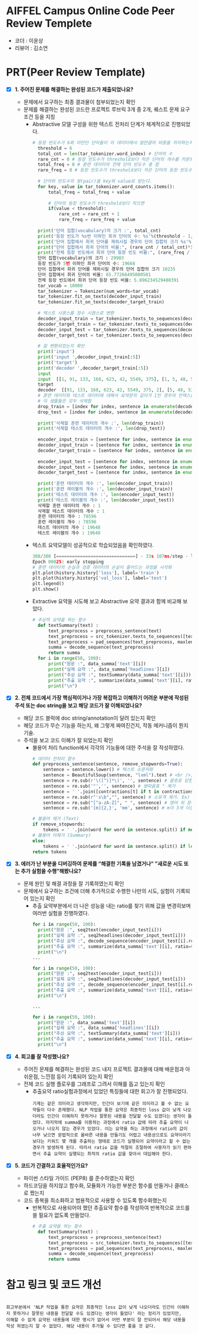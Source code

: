# AIFFEL Campus Online Code Peer Review Templete
- 코더 : 이윤상
- 리뷰어 : 김소연


# PRT(Peer Review Template)
- [x]  **1. 주어진 문제를 해결하는 완성된 코드가 제출되었나요?**
    - 문제에서 요구하는 최종 결과물이 첨부되었는지 확인
    - 문제를 해결하는 완성된 코드란 프로젝트 루브릭 3개 중 2개, 
    퀘스트 문제 요구조건 등을 지칭
        - Abstractive 모델 구성을 위한 텍스트 전처리 단계가 체계적으로 진행되었다.
          ```python
          # 등장 빈도수가 6회 미만인 단어들이 이 데이터에서 얼만큼의 비중을 차지하는지 확인
            threshold = 6
            total_cnt = len(tar_tokenizer.word_index) # 단어의 수
            rare_cnt = 0 # 등장 빈도수가 threshold보다 작은 단어의 개수를 카운트
            total_freq = 0 # 훈련 데이터의 전체 단어 빈도수 총 합
            rare_freq = 0 # 등장 빈도수가 threshold보다 작은 단어의 등장 빈도수의 총 합
            
            # 단어와 빈도수의 쌍(pair)을 key와 value로 받는다.
            for key, value in tar_tokenizer.word_counts.items():
                total_freq = total_freq + value
            
                # 단어의 등장 빈도수가 threshold보다 작으면
                if(value < threshold):
                    rare_cnt = rare_cnt + 1
                    rare_freq = rare_freq + value
            
            print('단어 집합(vocabulary)의 크기 :', total_cnt)
            print('등장 빈도가 %s번 이하인 희귀 단어의 수: %s'%(threshold - 1, rare_cnt))
            print('단어 집합에서 희귀 단어를 제외시킬 경우의 단어 집합의 크기 %s'%(total_cnt - rare_cnt))
            print("단어 집합에서 희귀 단어의 비율:", (rare_cnt / total_cnt)*100)
            print("전체 등장 빈도에서 희귀 단어 등장 빈도 비율:", (rare_freq / total_freq)*100)
            단어 집합(vocabulary)의 크기 : 29903
            등장 빈도가 5번 이하인 희귀 단어의 수: 19668
            단어 집합에서 희귀 단어를 제외시킬 경우의 단어 집합의 크기 10235
            단어 집합에서 희귀 단어의 비율: 65.77266495000501
            전체 등장 빈도에서 희귀 단어 등장 빈도 비율: 5.896234529480391
            tar_vocab = 10000
            tar_tokenizer = Tokenizer(num_words=tar_vocab)
            tar_tokenizer.fit_on_texts(decoder_input_train)
            tar_tokenizer.fit_on_texts(decoder_target_train)
            
            # 텍스트 시퀀스를 정수 시퀀스로 변환
            decoder_input_train = tar_tokenizer.texts_to_sequences(decoder_input_train)
            decoder_target_train = tar_tokenizer.texts_to_sequences(decoder_target_train)
            decoder_input_test = tar_tokenizer.texts_to_sequences(decoder_input_test)
            decoder_target_test = tar_tokenizer.texts_to_sequences(decoder_target_test)
            
            # 잘 변환되었는지 확인
            print('input')
            print('input ',decoder_input_train[:5])
            print('target')
            print('decoder ',decoder_target_train[:5])
            input
            input  [[1, 91, 133, 168, 623, 42, 5549, 375], [1, 5, 48, 5302, 3079, 59], [1, 222, 9375, 1273, 6, 15, 815, 851], [1, 776, 1550, 2410, 4720, 1155, 49], [1, 8, 5, 2158, 4721, 23, 73]]
            target
            decoder  [[91, 133, 168, 623, 42, 5549, 375, 2], [5, 48, 5302, 3079, 59, 2], [222, 9375, 1273, 6, 15, 815, 851, 2], [776, 1550, 2410, 4720, 1155, 49, 2], [8, 5, 2158, 4721, 23, 73, 2]]
            # 훈련 데이터와 테스트 데이터에 대해서 요약문의 길이가 1인 경우의 인덱스를 각각 drop_train과 drop_test에 라는 변수에 저장
            # 이 샘플들은 모두 삭제함
            drop_train = [index for index, sentence in enumerate(decoder_input_train) if len(sentence) == 1]
            drop_test = [index for index, sentence in enumerate(decoder_input_test) if len(sentence) == 1]
            
            print('삭제할 훈련 데이터의 개수 :', len(drop_train))
            print('삭제할 테스트 데이터의 개수 :', len(drop_test))
            
            encoder_input_train = [sentence for index, sentence in enumerate(encoder_input_train) if index not in drop_train]
            decoder_input_train = [sentence for index, sentence in enumerate(decoder_input_train) if index not in drop_train]
            decoder_target_train = [sentence for index, sentence in enumerate(decoder_target_train) if index not in drop_train]
            
            encoder_input_test = [sentence for index, sentence in enumerate(encoder_input_test) if index not in drop_test]
            decoder_input_test = [sentence for index, sentence in enumerate(decoder_input_test) if index not in drop_test]
            decoder_target_test = [sentence for index, sentence in enumerate(decoder_target_test) if index not in drop_test]
            
            print('훈련 데이터의 개수 :', len(encoder_input_train))
            print('훈련 레이블의 개수 :', len(decoder_input_train))
            print('테스트 데이터의 개수 :', len(encoder_input_test))
            print('테스트 레이블의 개수 :', len(decoder_input_test))
            삭제할 훈련 데이터의 개수 : 1
            삭제할 테스트 데이터의 개수 : 1
            훈련 데이터의 개수 : 78596
            훈련 레이블의 개수 : 78596
            테스트 데이터의 개수 : 19648
            테스트 레이블의 개수 : 19648
          ```
        - 텍스트 요약모델이 성공적으로 학습되었음을 확인하였다.
          ```python
          308/308 [==============================] - 33s 107ms/step - loss: 2.2572 - val_loss: 3.1424
          Epoch 00025: early stopping
          # 훈련 데이터의 손실과 검증 데이터의 손실이 줄어드는 과정을 시각화
          plt.plot(history.history['loss'], label='train')
          plt.plot(history.history['val_loss'], label='test')
          plt.legend()
          plt.show()
          ```
        - Extractive 요약을 시도해 보고 Abstractive 요약 결과과 함께 비교해 보았다.
          ```python
          # 추상적 요약을 하는 함수
            def textSummary(text) :
                text_preprocess = preprocess_sentence(text)
                text_preprocess = src_tokenizer.texts_to_sequences([text])
                text_preprocess = pad_sequences(text_preprocess, maxlen=text_max_len, padding='post')
                summa = decode_sequence(text_preprocess)
                return summa
            for i in range(50, 100):
                print("원문 :", data_summa['text'][i])
                print("실제 요약 :", data_summa['headlines'][i])
                print("추상 요약 :", textSummary(data_summa['text'][i]))
                print("추출 요약 :", summarize(data_summa['text'][i], ratio=0.3))
                print("\n")
          ```
    
- [x]  **2. 전체 코드에서 가장 핵심적이거나 가장 복잡하고 이해하기 어려운 부분에 작성된 
주석 또는 doc string을 보고 해당 코드가 잘 이해되었나요?**
    - 해당 코드 블럭에 doc string/annotation이 달려 있는지 확인
    - 해당 코드가 무슨 기능을 하는지, 왜 그렇게 짜여진건지, 작동 메커니즘이 뭔지 기술.
    - 주석을 보고 코드 이해가 잘 되었는지 확인
      - 불용어 처리 function에서 각각의 기능들에 대한 주석을 잘 작성하였다.
        ```python
        # 데이터 전처리 함수
        def preprocess_sentence(sentence, remove_stopwords=True):
            sentence = sentence.lower() # 텍스트 소문자화
            sentence = BeautifulSoup(sentence, "lxml").text # <br />, <a href = ...> 등의 html 태그 제거
            sentence = re.sub(r'\([^)]*\)', '', sentence) # 괄호로 닫힌 문자열 (...) 제거 Ex) my husband (and myself!) for => my husband for
            sentence = re.sub('"','', sentence) # 쌍따옴표 " 제거
            sentence = ' '.join([contractions[t] if t in contractions else t for t in sentence.split(" ")]) # 약어 정규화
            sentence = re.sub(r"'s\b","", sentence) # 소유격 제거. Ex) roland's -> roland
            sentence = re.sub("[^a-zA-Z]", " ", sentence) # 영어 외 문자(숫자, 특수문자 등) 공백으로 변환
            sentence = re.sub('[m]{2,}', 'mm', sentence) # m이 3개 이상이면 2개로 변경. Ex) ummmmmmm yeah -> umm yeah

        # 불용어 제거 (Text)
        if remove_stopwords:
            tokens = ' '.join(word for word in sentence.split() if not word in stopwords.words('english') if len(word) > 1)
        # 불용어 미제거 (Summary)
        else:
            tokens = ' '.join(word for word in sentence.split() if len(word) > 1)
        return tokens
        ```
        
- [x]  **3. 에러가 난 부분을 디버깅하여 문제를 “해결한 기록을 남겼거나” 
”새로운 시도 또는 추가 실험을 수행”해봤나요?**
    - 문제 원인 및 해결 과정을 잘 기록하였는지 확인
    - 문제에서 요구하는 조건에 더해 추가적으로 수행한 나만의 시도, 
    실험이 기록되어 있는지 확인
        - 추출 요약부분에서 더 나은 성능을 내는 ratio를 찾기 위해 값을 변경히보며 여러번 실험을 진행하였다.
          ```python
          for i in range(50, 100):
            print("원문 :", seq2text(encoder_input_test[i]))
            print("실제 요약 :", seq2headlines(decoder_input_test[i]))
            print("추상 요약 :", decode_sequence(encoder_input_test[i].reshape(1, text_max_len)))
            print("추출 요약 :", summarize(data_summa['text'][i], ratio=0.4))  # ratio값을 0.4로 조정
            print("\n")
          ...

          for i in range(50, 100):
            print("원문 :", seq2text(encoder_input_test[i]))
            print("실제 요약 :", seq2headlines(decoder_input_test[i]))
            print("추상 요약 :", decode_sequence(encoder_input_test[i].reshape(1, text_max_len)))
            print("추출 요약 :", summarize(data_summa['text'][i], ratio=0.7))  # ratio값을 0.7로 조정
            print("\n")

          ...
          
          for i in range(50, 100):
            print("원문 :", data_summa['text'][i])
            print("실제 요약 :", data_summa['headlines'][i])
            print("추상 요약 :", textSummary(data_summa['text'][i]))
            print("추출 요약 :", summarize(data_summa['text'][i], ratio=0.3))
            print("\n")
          
          ```
        
- [x]  **4. 회고를 잘 작성했나요?**
    - 주어진 문제를 해결하는 완성된 코드 내지 프로젝트 결과물에 대해
    배운점과 아쉬운점, 느낀점 등이 기록되어 있는지 확인
    - 전체 코드 실행 플로우를 그래프로 그려서 이해를 돕고 있는지 확인
        - 추출요약 ratio실험과정에서 있었던 특징들에 대한 회고가 잘 진행되었다.
          ```
          기계는 같은 의미라고 생각하지만, 인간이 보기에 같은 의미라고 볼 수 없는 요약들이 다수 존재했다. NLP 작업을 통한 요약은 최종적인 loss 값이 낮게 나오더라도 인간이 이해하지 못하거나 잘못된 내용을 전달할 수도 있겠다는 생각이 들었다. 마지막에 summa를 이용하는 과정에서 ratio 값에 따라 추출 요약이 나오거나 나오지 않는 경우가 있었다. 이는 요약을 하는 과정에서 ratio의 값이 너무 낮으면 문법적으로 올바른 내용을 만들기도 어렵고 내용상으로도 요약이라기보다는 키워드 몇 개를 추출하는 형태로 코드가 실행되어 요약이라고 할 수 없는 경우가 발생하게 된다. 따라서 ratio 값을 적절히 조절하여 사용자가 읽기 편하면서 추출 요약이 실행되는 최적의 ratio 값을 찾아서 대입해야 한다.
          ```
        
- [x]  **5. 코드가 간결하고 효율적인가요?**
    - 파이썬 스타일 가이드 (PEP8) 를 준수하였는지 확인
    - 하드코딩을 하지않고 함수화, 모듈화가 가능한 부분은 함수를 만들거나 클래스로 짰는지
    - 코드 중복을 최소화하고 범용적으로 사용할 수 있도록 함수화했는지
        - 반복적으로 사용되어야 했던 추출요약 함수를 작성하여 반복적으로 코드를 쓸 필요가 없도록 만들었다.
          ```python
          # 추출 요약을 하는 함수
            def textSummary(text) :
                text_preprocess = preprocess_sentence(text)
                text_preprocess = src_tokenizer.texts_to_sequences([text])
                text_preprocess = pad_sequences(text_preprocess, maxlen=text_max_len, padding='post')
                summa = decode_sequence(text_preprocess)
                return summa
          ```


# 참고 링크 및 코드 개선
```

회고부분에서 'NLP 작업을 통한 요약은 최종적인 loss 값이 낮게 나오더라도 인간이 이해하지 못하거나 잘못된 내용을 전달할 수도 있겠다는 생각이 들었다' 라는 정리가 있었지만,
이해할 수 없게 요약된 내용들에 대한 명시가 없어서 어떤 부분이 잘 안되어서 해당 내용을 작성 하였는지 알 수 없었다. 해당 내용이 추가될 수 있다면 좋을 것 같다.

```
